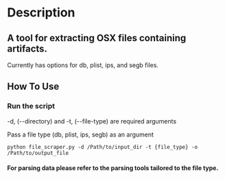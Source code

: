 # Description

## A tool for extracting OSX files containing artifacts.

Currently has options for db, plist, ips, and segb files.

## How To Use

### Run the script

-d, (--directory) and -t, (--file-type) are required arguments

Pass a file type (db, plist, ips, segb) as an argument

```shell
python file_scraper.py -d /Path/to/input_dir -t {file_type} -o /Path/to/output_file
```

#### For parsing data please refer to the parsing tools tailored to the file type.